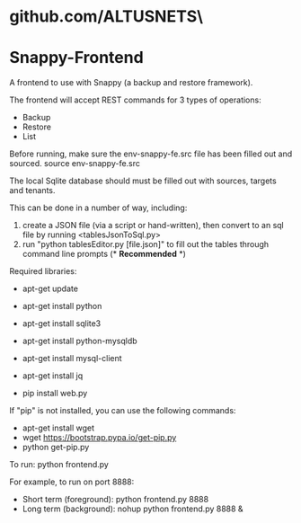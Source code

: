 # github.com/ALTUSNETS\

# Snappy-Frontend
A frontend to use with Snappy (a backup and restore framework).

The frontend will accept REST commands for 3 types of operations:
* Backup
* Restore
* List



Before running, make sure the env-snappy-fe.src file has been filled out and sourced.
        source env-snappy-fe.src

The local Sqlite database should must be filled out with sources, targets and tenants.

This can be done in a number of way, including:
1.  create a JSON file (via a script or hand-written), then convert to an sql file by running <tablesJsonToSql.py>
2.  run "python tablesEditor.py [file.json]" to fill out the tables through command line prompts (* __Recommended__ *)

Required libraries:
* apt-get update
* apt-get install python
* apt-get install sqlite3
* apt-get install python-mysqldb
* apt-get install mysql-client
* apt-get install jq

* pip install web.py
                
If "pip" is not installed, you can use the following commands:
* apt-get install wget
* wget https://bootstrap.pypa.io/get-pip.py
* python get-pip.py


To run:     python frontend.py <port>

For example, to run on port 8888:
 * Short term (foreground):        python frontend.py 8888
 * Long  term (background):  nohup python frontend.py 8888 &
